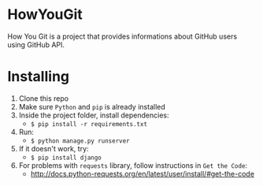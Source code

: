HowYouGit
=======

How You Git is a project that provides informations about GitHub users using GitHub API.

Installing
=======

1. Clone this repo
2. Make sure `Python` and `pip` is already installed
3. Inside the project folder, install dependencies:
    - `$ pip install -r requirements.txt`
4. Run:
    - `$ python manage.py runserver`
5. If it doesn't work, try:
    - `$ pip install django`
6. For problems with `requests` library, follow instructions in `Get the Code`:
    - http://docs.python-requests.org/en/latest/user/install/#get-the-code
